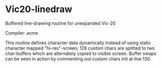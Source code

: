 # Vic20-linedraw
Buffered line-drawing routine for unexpanded Vic-20

Compiler: acme

This routine defines character data dynamically instead of using static character mapped "hi-res"-screen;
128 custom chars are splitted to two char-buffers which are alternately copied to visible screen. 
Buffer swaps can be seen in action by commenting out custom chars init at line 130.
